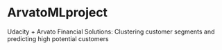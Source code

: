 # ArvatoMLproject
Udacity + Arvato Financial Solutions: Clustering customer segments and predicting high potential customers
